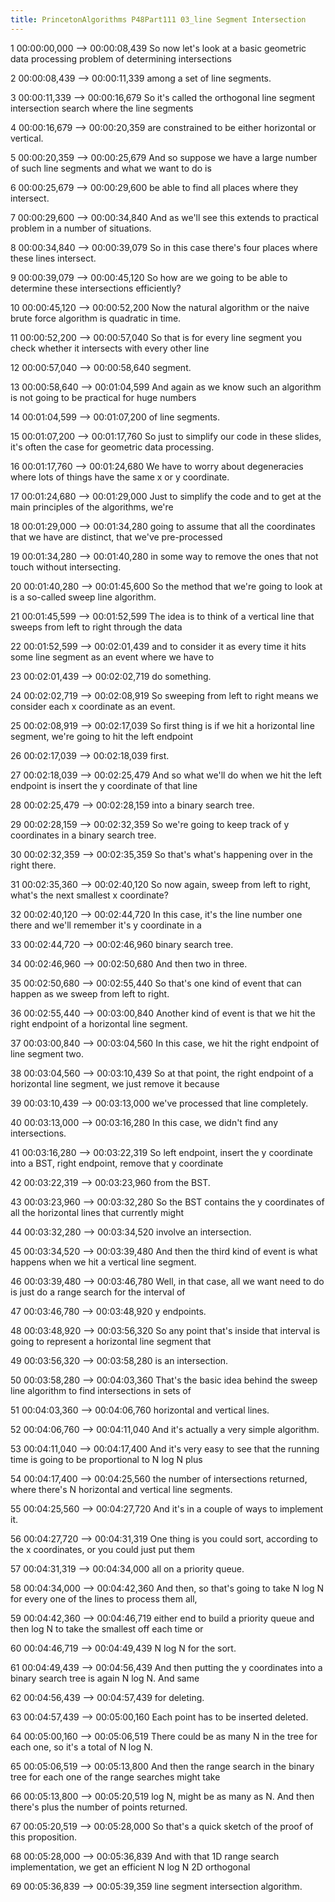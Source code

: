 ```yaml
---
title: PrincetonAlgorithms P48Part111 03_line Segment Intersection
---
```


1
00:00:00,000 --> 00:00:08,439
So now let's look at a basic geometric data processing problem of determining intersections

2
00:00:08,439 --> 00:00:11,339
among a set of line segments.

3
00:00:11,339 --> 00:00:16,679
So it's called the orthogonal line segment intersection search where the line segments

4
00:00:16,679 --> 00:00:20,359
are constrained to be either horizontal or vertical.

5
00:00:20,359 --> 00:00:25,679
And so suppose we have a large number of such line segments and what we want to do is

6
00:00:25,679 --> 00:00:29,600
be able to find all places where they intersect.

7
00:00:29,600 --> 00:00:34,840
And as we'll see this extends to practical problem in a number of situations.

8
00:00:34,840 --> 00:00:39,079
So in this case there's four places where these lines intersect.

9
00:00:39,079 --> 00:00:45,120
So how are we going to be able to determine these intersections efficiently?

10
00:00:45,120 --> 00:00:52,200
Now the natural algorithm or the naive brute force algorithm is quadratic in time.

11
00:00:52,200 --> 00:00:57,040
So that is for every line segment you check whether it intersects with every other line

12
00:00:57,040 --> 00:00:58,640
segment.

13
00:00:58,640 --> 00:01:04,599
And again as we know such an algorithm is not going to be practical for huge numbers

14
00:01:04,599 --> 00:01:07,200
of line segments.

15
00:01:07,200 --> 00:01:17,760
So just to simplify our code in these slides, it's often the case for geometric data processing.

16
00:01:17,760 --> 00:01:24,680
We have to worry about degeneracies where lots of things have the same x or y coordinate.

17
00:01:24,680 --> 00:01:29,000
Just to simplify the code and to get at the main principles of the algorithms, we're

18
00:01:29,000 --> 00:01:34,280
going to assume that all the coordinates that we have are distinct, that we've pre-processed

19
00:01:34,280 --> 00:01:40,280
in some way to remove the ones that not touch without intersecting.

20
00:01:40,280 --> 00:01:45,600
So the method that we're going to look at is a so-called sweep line algorithm.

21
00:01:45,599 --> 00:01:52,599
The idea is to think of a vertical line that sweeps from left to right through the data

22
00:01:52,599 --> 00:02:01,439
and to consider it as every time it hits some line segment as an event where we have to

23
00:02:01,439 --> 00:02:02,719
do something.

24
00:02:02,719 --> 00:02:08,919
So sweeping from left to right means we consider each x coordinate as an event.

25
00:02:08,919 --> 00:02:17,039
So first thing is if we hit a horizontal line segment, we're going to hit the left endpoint

26
00:02:17,039 --> 00:02:18,039
first.

27
00:02:18,039 --> 00:02:25,479
And so what we'll do when we hit the left endpoint is insert the y coordinate of that line

28
00:02:25,479 --> 00:02:28,159
into a binary search tree.

29
00:02:28,159 --> 00:02:32,359
So we're going to keep track of y coordinates in a binary search tree.

30
00:02:32,359 --> 00:02:35,359
So that's what's happening over in the right there.

31
00:02:35,360 --> 00:02:40,120
So now again, sweep from left to right, what's the next smallest x coordinate?

32
00:02:40,120 --> 00:02:44,720
In this case, it's the line number one there and we'll remember it's y coordinate in a

33
00:02:44,720 --> 00:02:46,960
binary search tree.

34
00:02:46,960 --> 00:02:50,680
And then two in three.

35
00:02:50,680 --> 00:02:55,440
So that's one kind of event that can happen as we sweep from left to right.

36
00:02:55,440 --> 00:03:00,840
Another kind of event is that we hit the right endpoint of a horizontal line segment.

37
00:03:00,840 --> 00:03:04,560
In this case, we hit the right endpoint of line segment two.

38
00:03:04,560 --> 00:03:10,439
So at that point, the right endpoint of a horizontal line segment, we just remove it because

39
00:03:10,439 --> 00:03:13,000
we've processed that line completely.

40
00:03:13,000 --> 00:03:16,280
In this case, we didn't find any intersections.

41
00:03:16,280 --> 00:03:22,319
So left endpoint, insert the y coordinate into a BST, right endpoint, remove that y coordinate

42
00:03:22,319 --> 00:03:23,960
from the BST.

43
00:03:23,960 --> 00:03:32,280
So the BST contains the y coordinates of all the horizontal lines that currently might

44
00:03:32,280 --> 00:03:34,520
involve an intersection.

45
00:03:34,520 --> 00:03:39,480
And then the third kind of event is what happens when we hit a vertical line segment.

46
00:03:39,480 --> 00:03:46,780
Well, in that case, all we want need to do is just do a range search for the interval of

47
00:03:46,780 --> 00:03:48,920
y endpoints.

48
00:03:48,920 --> 00:03:56,320
So any point that's inside that interval is going to represent a horizontal line segment that

49
00:03:56,320 --> 00:03:58,280
is an intersection.

50
00:03:58,280 --> 00:04:03,360
That's the basic idea behind the sweep line algorithm to find intersections in sets of

51
00:04:03,360 --> 00:04:06,760
horizontal and vertical lines.

52
00:04:06,760 --> 00:04:11,040
And it's actually a very simple algorithm.

53
00:04:11,040 --> 00:04:17,400
And it's very easy to see that the running time is going to be proportional to N log N plus

54
00:04:17,400 --> 00:04:25,560
the number of intersections returned, where there's N horizontal and vertical line segments.

55
00:04:25,560 --> 00:04:27,720
And it's in a couple of ways to implement it.

56
00:04:27,720 --> 00:04:31,319
One thing is you could sort, according to the x coordinates, or you could just put them

57
00:04:31,319 --> 00:04:34,000
all on a priority queue.

58
00:04:34,000 --> 00:04:42,360
And then, so that's going to take N log N for every one of the lines to process them all,

59
00:04:42,360 --> 00:04:46,719
either end to build a priority queue and then log N to take the smallest off each time or

60
00:04:46,719 --> 00:04:49,439
N log N for the sort.

61
00:04:49,439 --> 00:04:56,439
And then putting the y coordinates into a binary search tree is again N log N. And same

62
00:04:56,439 --> 00:04:57,439
for deleting.

63
00:04:57,439 --> 00:05:00,160
Each point has to be inserted deleted.

64
00:05:00,160 --> 00:05:06,519
There could be as many N in the tree for each one, so it's a total of N log N.

65
00:05:06,519 --> 00:05:13,800
And then the range search in the binary tree for each one of the range searches might take

66
00:05:13,800 --> 00:05:20,519
log N, might be as many as N. And then there's plus the number of points returned.

67
00:05:20,519 --> 00:05:28,000
So that's a quick sketch of the proof of this proposition.

68
00:05:28,000 --> 00:05:36,839
And with that 1D range search implementation, we get an efficient N log N 2D orthogonal

69
00:05:36,839 --> 00:05:39,359
line segment intersection algorithm.

